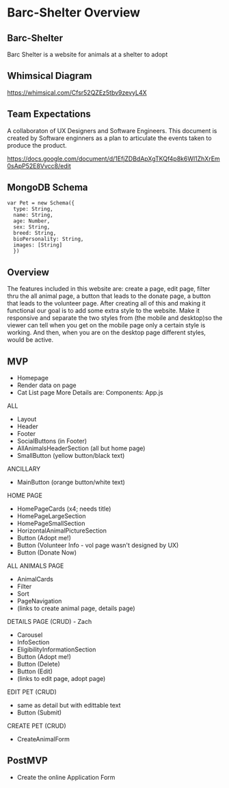 # Barc-Shelter Overview

## Barc-Shelter

Barc Shelter is a website for animals at a shelter to adopt

## Whimsical Diagram

https://whimsical.com/Cfsr52QZEz5tbv9zevyL4X

## Team Expectations

A collaboraton of UX Designers and Software Engineers. This document is created by Software enginners as a plan to articulate the events taken to produce the product.

https://docs.google.com/document/d/1EfjZDBdApXgTKQf4p8k6Wl1ZhXrEm0sApP52E8Vvcc8/edit

## MongoDB Schema
```
var Pet = new Schema({
  type: String,
  name: String,
  age: Number,
  sex: String,
  breed: String,
  bioPersonality: String,
  images: [String]
  })
```

## Overview
 The features included in this website are: create a page, edit page, filter thru the all animal page, a button that leads to the donate page, a button that leads to the volunteer page. After creating all of this and making it functional our goal is to add some extra style to the website. Make it responsive and separate the two styles from (the mobile and desktop)so the viewer can tell when you get on the mobile page only a certain style is working. And then, when you are on the desktop page different styles, would be active.


## MVP

- Homepage
- Render data on page
- Cat List page
  More Details are:
  Components:
  App.js

ALL

- Layout
- Header
- Footer
- SocialButtons (in Footer)
- AllAnimalsHeaderSection (all but home page)
- SmallButton (yellow button/black text)

ANCILLARY

- MainButton (orange button/white text)

HOME PAGE

- HomePageCards (x4; needs title)
- HomePageLargeSection
- HomePageSmallSection
- HorizontalAnimalPictureSection
- Button (Adopt me!)
- Button (Volunteer Info - vol page wasn't designed by UX)
- Button (Donate Now)

ALL ANIMALS PAGE

- AnimalCards
- Filter
- Sort
- PageNavigation
- (links to create animal page, details page)

DETAILS PAGE (CRUD) - Zach

- Carousel
- InfoSection
- EligibilityInformationSection
- Button (Adopt me!)
- Button (Delete)
- Button (Edit)
- (links to edit page, adopt page)

EDIT PET (CRUD)

- same as detail but with edittable text
- Button (Submit)

CREATE PET (CRUD)

- CreateAnimalForm

## PostMVP

- Create the online Application Form 

